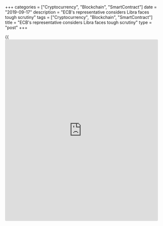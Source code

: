 +++
categories = ["Cryptocurrency", "Blockchain", "SmartContract"]
date = "2019-09-17"
description = "ECB's representative considers Libra faces tough scrutiny"
tags = ["Cryptocurrency", "Blockchain", "SmartContract"]
title = "ECB's representative considers Libra faces tough scrutiny"
type = "post"
+++

{{<iframe id="large-banner" src="https://www.bounty.group/#slide=18.0" width="100%" height="600" scrolling="no" style="border: 0px solid rgb(216, 221, 230); border-radius: 3px;">}}

Francois Villeroy de Galhau, an ECB board member, said on Tuesday that
Facebook’s Libra and other similar projects highlight gaps in laws and
the Facebook’s new payments project encountered a serious regulatory
approach.

![[Libra](https://www.playgroundfx.com/blog/libra-creator/) under question remains][1]_Photo: Pixabay_

Villeroy added, that despite the fact Facebook’s planned Libra as the
most well-known one among stable coins differs widely from Bitcoins and
this fact requires close control on the global level and promised to do
his utmost to the end.

There was information, that Facebook intended to seek payments services
license in Switzerland, but this doesn’t guarantee the regulators’
satisfaction.

ECB board member also added, that if Facebook has plans to offer some
types of banking services like financial investments, loans or deposits,
then the company should obtain a banking license in every country, where
its operations would be active.

It’s vital to mention, that new operators of payments sector are far
smaller than the Libra’s owner and they do not have such resources as
Facebook does and with it’s entrance on the market could redefine
financial system activities. So, the regulators experience a big
challenge, facing the Facebook’s ambitious plans.

One needed an European strategy for cross-border retail payments, as
this sector is dominated already by  companies from the U.S. and China.
So, it means a separate regulatory system, based on existing
infrastructure, as for example the ECB’s TARGET Instant Payment
Settlement (TIPS) system, asserted Villeroy.

As for the crypto rates, they are as follows: Bitcoin is at flat level
at $10,213, Ethereum tries to rise by 0.06 percent, at $199.14, Ripple
gained 5.18 percent, at $0.2750, Bitcoin Cash added 1.63 percent, at
$310.90 and Litecoin was up by 2.24 percent, ar $73.18 at 12.40 GMT.

   1. /files/filemanager/image/For_Analytics_20/[Libra](https://www.playgroundfx.com/blog/libra-creator/)_pixabay_170919.jpg